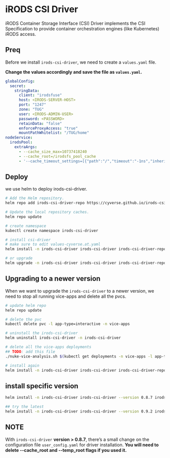 # iRODS CSI Driver

iRODS Container Storage Interface (CSI) Driver implements the CSI Specification to provide container orchestration engines (like Kubernetes) iRODS access.

## Preq

Before we install `irods-csi-driver`, we need to create a `values.yaml` file.

**Change the values accordingly and save the file as `values.yaml`.**

```yaml
globalConfig:
  secret:
    stringData:
      client: "irodsfuse"
      host: <IRODS-SERVER-HOST>
      port: "1247"
      zone: "TUG"
      user: <IRODS-ADMIN-USER>
      password: <PASSWORD>
      retainData: "false"
      enforceProxyAccess: "true"
      mountPathWhitelist: "/TUG/home"
nodeService:
  irodsPool:
    extraArgs:
      - --cache_size_max=10737418240
      - --cache_root=/irodsfs_pool_cache
      - '--cache_timeout_settings=[{"path":"/","timeout":"-1ns","inherit":false},{"path":"/TUG","timeout":"-1ns","inherit":false},{"path":"/TUG/home","timeout":"5m","inherit":false},{"path":"/TUG/home/shared","timeout":"5m","inherit":true}]'

```

## Deploy

we use helm to deploy irods-csi-driver.

```bash
# Add the Helm repository.
helm repo add irods-csi-driver-repo https://cyverse.github.io/irods-csi-driver-helm/

# Update the local repository caches.
helm repo update

# create namespace
kubectl create namespace irods-csi-driver

# install csi-driver
# make sure to edit values-cyverse.at.yaml
helm install -n irods-csi-driver irods-csi-driver irods-csi-driver-repo/irods-csi-driver -f ./values.yaml

# or upgrade
helm upgrade -n irods-csi-driver irods-csi-driver irods-csi-driver-repo/irods-csi-driver -f ./values.yaml

```

## Upgrading to a newer version

When we want to upgrade the `irods-csi-driver` to a newer version, we need to stop all running vice-apps and delete all the pvcs.

```bash
# update helm repo
helm repo update

# delete the pvc
kubectl delete pvc -l app-type=interactive -n vice-apps

# uninstall the irods-csi-driver
helm uninstall irods-csi-driver -n irods-csi-driver

# delete all the vice-apps deployments
## TODO: add this file
./nuke-vice-analysis.sh $(kubectl get deployments -n vice-apps -l app-type=interactive -o name)

# install again
helm install -n irods-csi-driver irods-csi-driver irods-csi-driver-repo/irods-csi-driver -f values.yaml
```

## install specific version
```bash
helm install -n irods-csi-driver irods-csi-driver --version 0.8.7 irods-csi-driver-repo/irods-csi-driver -f values.yaml

## try the latest
helm install -n irods-csi-driver irods-csi-driver --version 0.9.2 irods-csi-driver-repo/irods-csi-driver -f values.yaml
```

## NOTE
With `irods-csi-driver` **version > 0.8.7**, there’s a small change on the configuration file `user_config.yaml` for driver installation.
**You will need to delete --cache_root and --temp_root flags if you used it.**
